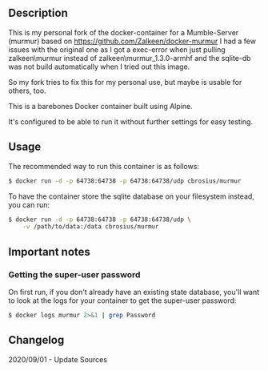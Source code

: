 ## Description

This is my personal fork of the docker-container for a Mumble-Server (murmur) based on https://github.com/Zalkeen/docker-murmur
I had a few issues with the original one as I got a exec-error when just pulling zalkeen\murmur instead of zalkeen\murmur_1.3.0-armhf and
the sqlite-db was not build automatically when I tried out this image.

So my fork tries to fix this for my personal use, but maybe is usable for others, too.



This is a barebones Docker container built using Alpine.

It's configured to be able to run it without further settings for easy testing.

## Usage

The recommended way to run this container is as follows:

```bash
$ docker run -d -p 64738:64738 -p 64738:64738/udp cbrosius/murmur
```

To have the container store the sqlite database on your filesystem instead, you can run:

```bash
$ docker run -d -p 64738:64738 -p 64738:64738/udp \
    -v /path/to/data:/data cbrosius/murmur
```

## Important notes

### Getting the super-user password

On first run, if you don't already have an existing state database, you'll want to look at the logs for your container to get the super-user password:

```bash
$ docker logs murmur 2>&1 | grep Password
```

## Changelog

2020/09/01 - Update Sources
